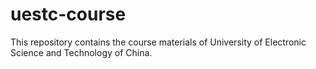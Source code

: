 # uestc-course
This repository contains the course materials of University of Electronic Science and Technology of China.
